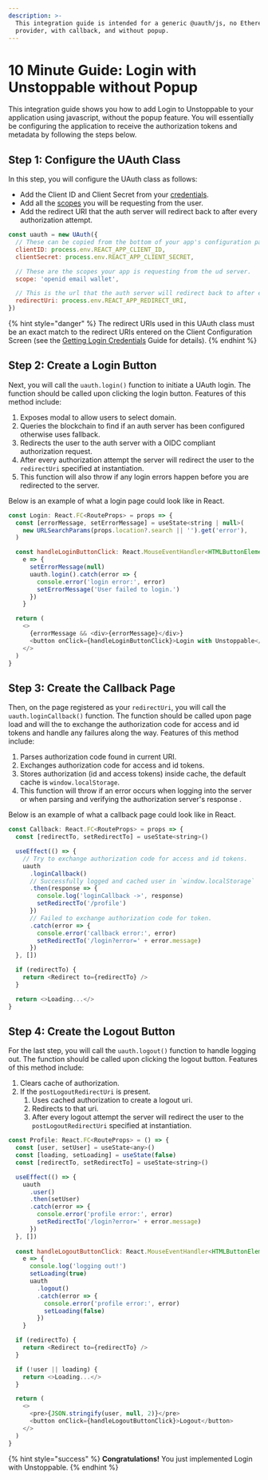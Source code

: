 ```yaml
---
description: >-
  This integration guide is intended for a generic @uauth/js, no Ethereum
  provider, with callback, and without popup.
---
```


# 10 Minute Guide: Login with Unstoppable without Popup

This integration guide shows you how to add Login to Unstoppable to your application using javascript, without the popup feature. You will essentially be configuring the application to receive the authorization tokens and metadata by following the steps below.&#x20;

## Step 1: Configure the UAuth Class

In this step, you will configure the UAuth class as follows:

* Add the Client ID and Client Secret from your [credentials](../getting-login-credentials.md).
* Add all the [scopes](../scopes-for-login.md) you will be requesting from the user.
* Add the [​​](https://github.com/unstoppabledomains/uauth/blob/c01776f3aedf599dfc76b20ea86750890754010e/examples/spa/src/index.tsx#L23)redirect URI that the auth server will redirect back to after every authorization attempt.

```javascript
const uauth = new UAuth({
  // These can be copied from the bottom of your app's configuration page on unstoppabledomains.com.
  clientID: process.env.REACT_APP_CLIENT_ID,
  clientSecret: process.env.REACT_APP_CLIENT_SECRET,

  // These are the scopes your app is requesting from the ud server.
  scope: 'openid email wallet',

  // This is the url that the auth server will redirect back to after every authorization attempt.
  redirectUri: process.env.REACT_APP_REDIRECT_URI,
})
```

{% hint style="danger" %}
The redirect URls used in this UAuth class must be an exact match to the redirect URIs entered on the Client Configuration Screen (see the [Getting Login Credentials](../getting-login-credentials.md) Guide for details).
{% endhint %}

## Step 2: Create a Login Button

Next, you will call the `uauth.login()` function to initiate a UAuth login. The function should be called upon clicking the login button. Features of this method include:&#x20;

1. Exposes modal to allow users to select domain.
2. Queries the blockchain to find if an auth server has been configured otherwise uses fallback.
3. Redirects the user to the auth server with a OIDC compliant authorization request.
4. After every authorization attempt the server will redirect the user to the `redirectUri` specified at instantiation.
5. This function will also throw if any login errors happen before you are redirected to the server.

Below is an example of what a login page could look like in React.

```javascript
const Login: React.FC<RouteProps> = props => {
  const [errorMessage, setErrorMessage] = useState<string | null>(
    new URLSearchParams(props.location?.search || '').get('error'),
  )

  const handleLoginButtonClick: React.MouseEventHandler<HTMLButtonElement> =
    e => {
      setErrorMessage(null)
      uauth.login().catch(error => {
        console.error('login error:', error)
        setErrorMessage('User failed to login.')
      })
    }

  return (
    <>
      {errorMessage && <div>{errorMessage}</div>}
      <button onClick={handleLoginButtonClick}>Login with Unstoppable</button>
    </>
  )
}
```

## Step 3: Create the Callback Page

Then, on the page registered as your `redirectUri`, you will call the `uauth.loginCallback()` function. The function should be called upon page load and will  the to exchange the authorization code for access and id tokens and handle any failures along the way. Features of this method include:&#x20;

1. Parses authorization code found in current URI.
2. Exchanges authorization code for access and id tokens.
3. Stores authorization (id and access tokens) inside cache, the default cache is `window.localStorage`.
4. This function will throw if an error occurs when logging into the server or when parsing and verifying the authorization server's response .

Below is an example of what a callback page could look like in React.

```javascript
const Callback: React.FC<RouteProps> = props => {
  const [redirectTo, setRedirectTo] = useState<string>()

  useEffect(() => {
    // Try to exchange authorization code for access and id tokens.
    uauth
      .loginCallback()
      // Successfully logged and cached user in `window.localStorage`
      .then(response => {
        console.log('loginCallback ->', response)
        setRedirectTo('/profile')
      })
      // Failed to exchange authorization code for token.
      .catch(error => {
        console.error('callback error:', error)
        setRedirectTo('/login?error=' + error.message)
      })
  }, [])

  if (redirectTo) {
    return <Redirect to={redirectTo} />
  }

  return <>Loading...</>
}
```

## Step 4: Create the Logout Button

For the last step, you will call the `uauth.logout()` function to handle logging out. The function should be called upon clicking the logout button. Features of this method include:&#x20;

1. Clears cache of authorization.
2. If the `postLogoutRedirectUri` is present.
   1. Uses cached authorization to create a logout uri.
   2. Redirects to that uri.
   3. After every logout attempt the server will redirect the user to the `postLogoutRedirectUri` specified at instantiation.

```javascript
const Profile: React.FC<RouteProps> = () => {
  const [user, setUser] = useState<any>()
  const [loading, setLoading] = useState(false)
  const [redirectTo, setRedirectTo] = useState<string>()

  useEffect(() => {
    uauth
      .user()
      .then(setUser)
      .catch(error => {
        console.error('profile error:', error)
        setRedirectTo('/login?error=' + error.message)
      })
  }, [])
  
  const handleLogoutButtonClick: React.MouseEventHandler<HTMLButtonElement> =
    e => {
      console.log('logging out!')
      setLoading(true)
      uauth
        .logout()
        .catch(error => {
          console.error('profile error:', error)
          setLoading(false)
        })
    }

  if (redirectTo) {
    return <Redirect to={redirectTo} />
  }

  if (!user || loading) {
    return <>Loading...</>
  }

  return (
    <>
      <pre>{JSON.stringify(user, null, 2)}</pre>
      <button onClick={handleLogoutButtonClick}>Logout</button>
    </>
  )
}
```

{% hint style="success" %}
**Congratulations!** You just implemented Login with Unstoppable.
{% endhint %}
